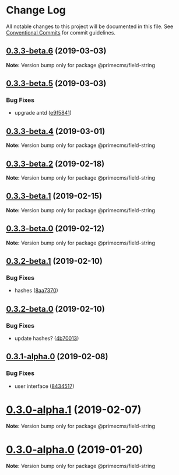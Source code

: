 # Change Log

All notable changes to this project will be documented in this file.
See [Conventional Commits](https://conventionalcommits.org) for commit guidelines.

## [0.3.3-beta.6](https://github.com/birkir/prime/tree/master/packages/prime-field-string/compare/v0.3.3-beta.5...v0.3.3-beta.6) (2019-03-03)

**Note:** Version bump only for package @primecms/field-string

## [0.3.3-beta.5](https://github.com/birkir/prime/tree/master/packages/prime-field-string/compare/v0.3.3-beta.4...v0.3.3-beta.5) (2019-03-03)

### Bug Fixes

- upgrade antd ([e9f5841](https://github.com/birkir/prime/tree/master/packages/prime-field-string/commit/e9f5841))

## [0.3.3-beta.4](https://github.com/birkir/prime/tree/master/packages/prime-field-string/compare/v0.3.3-beta.3...v0.3.3-beta.4) (2019-03-01)

**Note:** Version bump only for package @primecms/field-string

## [0.3.3-beta.2](https://github.com/birkir/prime/tree/master/packages/prime-field-string/compare/v0.3.3-beta.1...v0.3.3-beta.2) (2019-02-18)

**Note:** Version bump only for package @primecms/field-string

## [0.3.3-beta.1](https://github.com/birkir/prime/tree/master/packages/prime-field-string/compare/v0.3.3-beta.0...v0.3.3-beta.1) (2019-02-15)

**Note:** Version bump only for package @primecms/field-string

## [0.3.3-beta.0](https://github.com/birkir/prime/tree/master/packages/prime-field-string/compare/v0.3.2-beta.9...v0.3.3-beta.0) (2019-02-12)

**Note:** Version bump only for package @primecms/field-string

## [0.3.2-beta.1](https://github.com/birkir/prime/tree/master/packages/prime-field-string/compare/v0.3.2-beta.0...v0.3.2-beta.1) (2019-02-10)

### Bug Fixes

- hashes ([8aa7370](https://github.com/birkir/prime/tree/master/packages/prime-field-string/commit/8aa7370))

## [0.3.2-beta.0](https://github.com/birkir/prime/tree/master/packages/prime-field-string/compare/v0.3.1-alpha.0...v0.3.2-beta.0) (2019-02-10)

### Bug Fixes

- update hashes? ([4b70013](https://github.com/birkir/prime/tree/master/packages/prime-field-string/commit/4b70013))

## [0.3.1-alpha.0](https://github.com/birkir/prime/tree/master/packages/prime-field-string/compare/v0.3.0-alpha.5...v0.3.1-alpha.0) (2019-02-08)

### Bug Fixes

- user interface ([8434517](https://github.com/birkir/prime/tree/master/packages/prime-field-string/commit/8434517))

# [0.3.0-alpha.1](https://github.com/birkir/prime/tree/master/packages/prime-field-string/compare/v0.3.0-alpha.0...v0.3.0-alpha.1) (2019-02-07)

**Note:** Version bump only for package @primecms/field-string

# [0.3.0-alpha.0](https://github.com/birkir/prime/tree/master/packages/prime-field-string/compare/v0.2.21...v0.3.0-alpha.0) (2019-01-20)

**Note:** Version bump only for package @primecms/field-string
